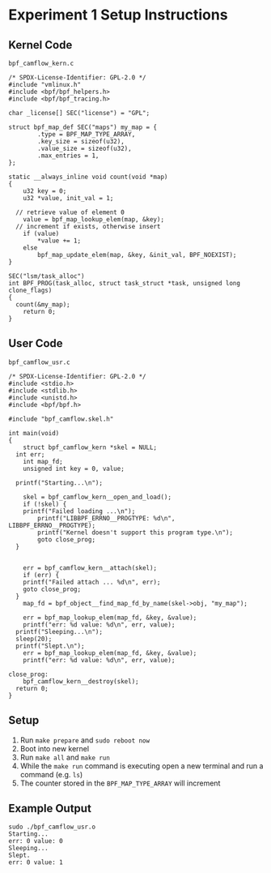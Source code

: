 # Experiment 1 Setup Instructions
## Kernel Code
`bpf_camflow_kern.c`

```
/* SPDX-License-Identifier: GPL-2.0 */
#include "vmlinux.h"
#include <bpf/bpf_helpers.h>
#include <bpf/bpf_tracing.h>

char _license[] SEC("license") = "GPL";

struct bpf_map_def SEC("maps") my_map = {
        .type = BPF_MAP_TYPE_ARRAY,
        .key_size = sizeof(u32),
        .value_size = sizeof(u32),
        .max_entries = 1,
};

static __always_inline void count(void *map)
{
	u32 key = 0;
	u32 *value, init_val = 1;

  // retrieve value of element 0
	value = bpf_map_lookup_elem(map, &key);
  // increment if exists, otherwise insert
	if (value)
		*value += 1;
	else
		bpf_map_update_elem(map, &key, &init_val, BPF_NOEXIST);
}

SEC("lsm/task_alloc")
int BPF_PROG(task_alloc, struct task_struct *task, unsigned long clone_flags)
{
  count(&my_map);
	return 0;
}
```

## User Code
`bpf_camflow_usr.c`

```
/* SPDX-License-Identifier: GPL-2.0 */
#include <stdio.h>
#include <stdlib.h>
#include <unistd.h>
#include <bpf/bpf.h>

#include "bpf_camflow.skel.h"

int main(void)
{
	struct bpf_camflow_kern *skel = NULL;
  int err;
	int map_fd;
	unsigned int key = 0, value;

  printf("Starting...\n");

	skel = bpf_camflow_kern__open_and_load();
	if (!skel) {
    printf("Failed loading ...\n");
		printf("LIBBPF_ERRNO__PROGTYPE: %d\n", LIBBPF_ERRNO__PROGTYPE);
		printf("Kernel doesn't support this program type.\n");
		goto close_prog;
  }


	err = bpf_camflow_kern__attach(skel);
	if (err) {
    printf("Failed attach ... %d\n", err);
    goto close_prog;
  }
	map_fd = bpf_object__find_map_fd_by_name(skel->obj, "my_map");

	err = bpf_map_lookup_elem(map_fd, &key, &value);
	printf("err: %d value: %d\n", err, value);
  printf("Sleeping...\n");
  sleep(20);
  printf("Slept.\n");
	err = bpf_map_lookup_elem(map_fd, &key, &value);
	printf("err: %d value: %d\n", err, value);

close_prog:
	bpf_camflow_kern__destroy(skel);
  return 0;
}
```

## Setup
1. Run `make prepare` and `sudo reboot now`
2. Boot into new kernel
3. Run `make all` and `make run`
4. While the `make run` command is executing open a new terminal and run a command (e.g. `ls`)
5. The counter stored in the `BPF_MAP_TYPE_ARRAY` will increment

## Example Output
```
sudo ./bpf_camflow_usr.o
Starting...
err: 0 value: 0
Sleeping...
Slept.
err: 0 value: 1
```
